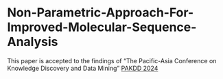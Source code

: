 # Non-Parametric-Approach-For-Improved-Molecular-Sequence-Analysis
This paper is accepted to the findings of “The Pacific-Asia Conference on Knowledge Discovery and Data Mining”  [PAKDD 2024](https://link.springer.com/chapter/10.1007/978-981-97-2238-9_15)

